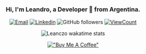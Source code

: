<h3 align="center" width="100%"> Hi, I'm Leandro, a Developer 🚀 from Argentina.</h3>

<div align="center" width="100%" >  

[![Email](https://img.shields.io/badge/Gmail-D14836?style=flat-square&logo=gmail&logoColor=white)](mailto:lean094c@gmail.com)
[![Linkedin](https://img.shields.io/badge/-Linkedin-blue?style=flat-square&logo=linkedin&logoColor=white&link=https://www.linkedin.com/in/leandro-nicol%C3%A1s-cardozo-5a690b1a2/)](https://www.linkedin.com/in/leandro-nicol%C3%A1s-cardozo-5a690b1a2/)
![GitHub followers](https://img.shields.io/github/followers/leanczo?label=Follow&style=social)
[![ViewCount](https://views.whatilearened.today/views/github/leanczo/ismlhbb.svg?cache=remove)](#)

</div>

<div align="center" width="100%" > 

![Leanczo wakatime stats](https://readme-stats-leanczo.vercel.app/api/wakatime?username=leanczo&layout=compact&theme=dark)

</div>

<div align="center" width="100%" > 

[!["Buy Me A Coffee"](https://www.buymeacoffee.com/assets/img/custom_images/orange_img.png)](https://www.buymeacoffee.com/leanczo)

</div>
